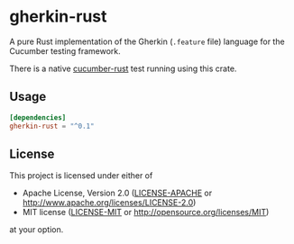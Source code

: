 # gherkin-rust

A pure Rust implementation of the Gherkin (`.feature` file) language for the Cucumber testing framework.

There is a native [cucumber-rust](https://github.com/bbqsrc/cucumber-rust) test running using this crate.

## Usage

```toml
[dependencies]
gherkin-rust = "^0.1"
```

## License

This project is licensed under either of

 * Apache License, Version 2.0 ([LICENSE-APACHE](LICENSE-APACHE) or http://www.apache.org/licenses/LICENSE-2.0)
 * MIT license ([LICENSE-MIT](LICENSE-MIT) or http://opensource.org/licenses/MIT)

at your option.
